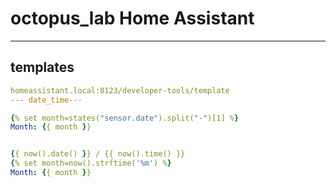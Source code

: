 # octopus_lab Home Assistant

---

## templates

```yaml
homeassistant.local:8123/developer-tools/template
--- date_time---

{% set month=states("sensor.date").split("-")[1] %}
Month: {{ month }}


{{ now().date() }} / {{ now().time() }}
{% set month=now().strftime('%m') %}
Month: {{ month }}

```
